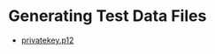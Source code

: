 # Generating Test Data Files
* [privatekey.p12](https://github.com/google/oauth2client/blob/master/tests/data/privatekey.p12)
